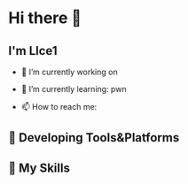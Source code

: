 # Hi there 👋

## I'm **Llce1**

- 🔭 I’m currently working on 

- 🌱 I’m currently learning: pwn

- 📫 How to reach me: 

## 🚉 **Developing Tools&Platforms**

## 🌟 **My Skills**  




<!---
lekclc/lekclc is a ✨ special ✨ repository because its `README.md` (this file) appears on your GitHub profile.
You can click the Preview link to take a look at your changes.
--->
